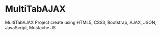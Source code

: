 # MultiTabAJAX
MultiTabAJAX Project create using HTML5, CSS3, Bootstrap, AJAX, JSON, JavaScript, Mustache JS
